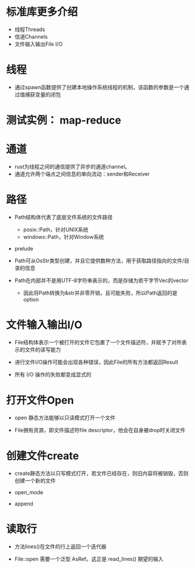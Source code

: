 # 标准库更多介绍

- 线程Threads
- 信道Channels
- 文件输入输出File I/O

# 线程
- 通过spawn函数提供了创建本地操作系统线程的机制，该函数的参数是一个通过值捕获变量的闭包

# 测试实例： map-reduce

# 通道
- rust为线程之间的通信提供了异步的通道channel。
- 通道允许两个端点之间信息的单向流动：sender和Receiver

# 路径

- Path结构体代表了底层文件系统的文件路径
  - posix::Path，针对UNIX系统
  - windows::Path，针对Window系统

- prelude

- Path可从OsStr类型创建，并且它提供数种方法，用于获取路径指向的文件/目录的信息

- Path在内部并不是用UTF-8字符串表示的，而是存储为若干字节Vec<u8>的vector
  - 因此将Path转换为&str并非零开销，且可能失败，所以Path返回的是option

# 文件输入输出I/O

- File结构体表示一个被打开的文件它包裹了一个文件描述符，并赋予了对所表示的文件的读写能力

- 进行文件I/O操作可能会出现各种错误，因此File的所有方法都返回Result

- 所有 I/O 操作的失败都变成显式的

# 打开文件Open

- open 静态方法能够以只读模式打开一个文件

- File拥有资源，即文件描述符file descriptor，他会在自身被drop时关闭文件

# 创建文件create

- create静态方法以只写模式打开，若文件已经存在，则旧内容将被销毁，否则创建一个新的文件

- open_mode

- append

# 读取行

- 方法lines()在文件的行上返回一个迭代器

- File::open 需要一个泛型 AsRef<Path>。这正是 read_lines() 期望的输入